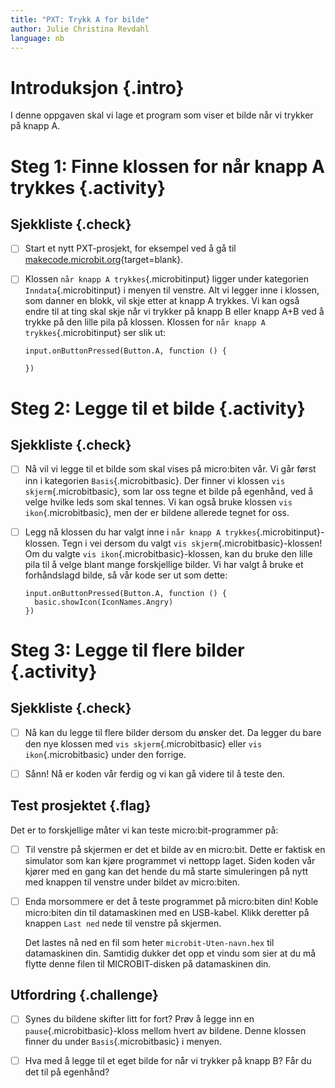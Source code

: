 ```yaml
---
title: "PXT: Trykk A for bilde"
author: Julie Christina Revdahl
language: nb
---
```



# Introduksjon {.intro}

I denne oppgaven skal vi lage et program som viser et bilde når vi trykker på
knapp A.


# Steg 1: Finne klossen for når knapp A trykkes {.activity}

## Sjekkliste {.check}

- [ ] Start et nytt PXT-prosjekt, for eksempel ved å gå til
[makecode.microbit.org](https://makecode.microbit.org/?lang=no){target=blank}.

- [ ] Klossen `når knapp A trykkes`{.microbitinput} ligger under kategorien `Inndata`{.microbitinput}
i menyen til venstre. Alt vi legger inne i klossen, som danner en blokk, vil
skje etter at knapp A trykkes. Vi kan også endre til at ting skal skje når vi
trykker på knapp B eller knapp A+B ved å trykke på den lille pila på klossen.
Klossen for `når knapp A trykkes`{.microbitinput} ser slik ut:

  ```microbit
  input.onButtonPressed(Button.A, function () {

  })
  ```

# Steg 2: Legge til et bilde {.activity}

## Sjekkliste {.check}

- [ ] Nå vil vi legge til et bilde som skal vises på micro:biten vår. Vi
går først inn i kategorien `Basis`{.microbitbasic}. Der finner vi klossen `vis skjerm`{.microbitbasic},
som lar oss tegne et bilde på egenhånd, ved å velge hvilke leds som skal tennes.
Vi kan også bruke klossen `vis ikon`{.microbitbasic}, men der er bildene allerede
tegnet for oss.

- [ ] Legg nå klossen du har valgt inne i `når knapp A trykkes`{.microbitinput}-klossen.
Tegn i vei dersom du valgt `vis skjerm`{.microbitbasic}-klossen! Om du valgte
`vis ikon`{.microbitbasic}-klossen, kan du bruke den lille pila til å velge blant
mange forskjellige bilder. Vi har valgt å bruke et forhåndslagd bilde, så vår
kode ser ut som dette:

  ```microbit
  input.onButtonPressed(Button.A, function () {
    basic.showIcon(IconNames.Angry)
  })
  ```


# Steg 3: Legge til flere bilder {.activity}

## Sjekkliste {.check}

- [ ] Nå kan du legge til flere bilder dersom du ønsker det. Da legger du bare
den nye klossen med `vis skjerm`{.microbitbasic} eller `vis ikon`{.microbitbasic}
under den forrige.

- [ ] Sånn! Nå er koden vår ferdig og vi kan gå videre til å teste den.

## Test prosjektet {.flag}

Det er to forskjellige måter vi kan teste micro:bit-programmer på:

- [ ] Til venstre på skjermen er det et bilde av en micro:bit. Dette er faktisk
  en simulator som kan kjøre programmet vi nettopp laget. Siden koden vår kjører
  med en gang kan det hende du må starte simuleringen på nytt med knappen til
  venstre under bildet av micro:biten.

- [ ] Enda morsommere er det å teste programmet på micro:biten din! Koble
  micro:biten din til datamaskinen med en USB-kabel. Klikk deretter på knappen
  `Last ned` nede til venstre på skjermen.

  Det lastes nå ned en fil som heter `microbit-Uten-navn.hex` til datamaskinen
  din. Samtidig dukker det opp et vindu som sier at du må flytte denne filen til
  MICROBIT-disken på datamaskinen din.

## Utfordring  {.challenge}

- [ ] Synes du bildene skifter litt for fort? Prøv å legge inn en `pause`{.microbitbasic}-kloss
mellom hvert av bildene. Denne klossen finner du under `Basis`{.microbitbasic} i menyen.

- [ ] Hva med å legge til et eget bilde for når vi trykker på knapp B? Får du
det til på egenhånd?
